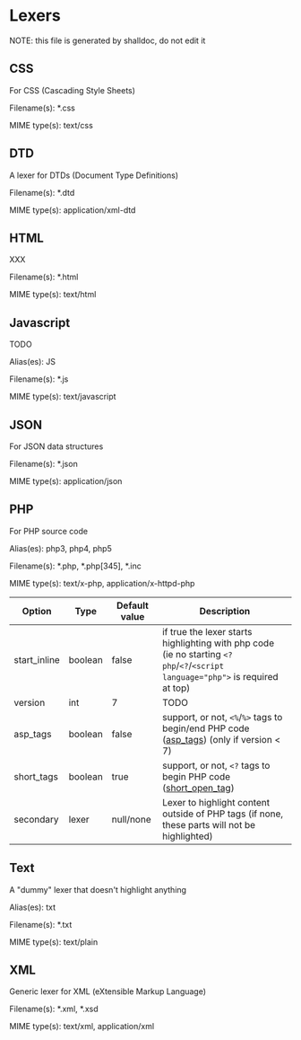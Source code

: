 # Lexers

NOTE: this file is generated by shalldoc, do not edit it

## CSS

For CSS (Cascading Style Sheets)

Filename(s): *.css

MIME type(s): text/css

## DTD

A lexer for DTDs (Document Type Definitions)

Filename(s): *.dtd

MIME type(s): application/xml-dtd

## HTML

XXX

Filename(s): *.html

MIME type(s): text/html

## Javascript

TODO

Alias(es): JS

Filename(s): *.js

MIME type(s): text/javascript

## JSON

For JSON data structures

Filename(s): *.json

MIME type(s): application/json

## PHP

For PHP source code

Alias(es): php3, php4, php5

Filename(s): *.php, *.php[345], *.inc

MIME type(s): text/x-php, application/x-httpd-php

| Option | Type | Default value | Description |
| ------ | ---- | ------------- | ----------- |
| start_inline | boolean | false | if true the lexer starts highlighting with php code (ie no starting `<?php`/`<?`/`<script language="php">` is required at top) |
| version | int | 7 | TODO |
| asp_tags | boolean | false | support, or not, `<%`/`%>` tags to begin/end PHP code ([asp_tags](http://php.net/asp_tags)) (only if version < 7) |
| short_tags | boolean | true | support, or not, `<?` tags to begin PHP code ([short_open_tag](http://php.net/short_open_tag)) |
| secondary | lexer | null/none | Lexer to highlight content outside of PHP tags (if none, these parts will not be highlighted) |

## Text

A "dummy" lexer that doesn't highlight anything

Alias(es): txt

Filename(s): *.txt

MIME type(s): text/plain

## XML

Generic lexer for XML (eXtensible Markup Language)

Filename(s): *.xml, *.xsd

MIME type(s): text/xml, application/xml

